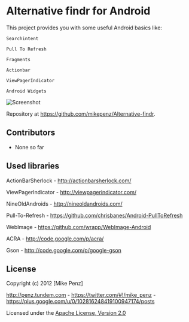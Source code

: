 # Alternative findr for Android

This project provides you with some useful Android basics like:

	Searchintent
	
	Pull To Refresh
	
	Fragments
	
	Actionbar
	
	ViewPagerIndicator
	
	Android Widgets

![Screenshot](https://github.com/mikepenz/Alternative-findr/raw/master/alternativefindr.png)

Repository at <https://github.com/mikepenz/Alternative-findr>.



## Contributors

* None so far



## Used libraries

ActionBarSherlock		-		<http://actionbarsherlock.com/>

ViewPagerIndicator		-		<http://viewpagerindicator.com/>

NineOldAndroids			-		<http://nineoldandroids.com/>


Pull-To-Refresh			-		<https://github.com/chrisbanes/Android-PullToRefresh>

	   
WebImage  			- 			<https://github.com/wrapp/WebImage-Android>

ACRA 				-			<http://code.google.com/p/acra/>

Gson				-			<http://code.google.com/p/google-gson>




## License
Copyright (c) 2012 [Mike Penz] 

<http://penz.tundem.com> - <https://twitter.com/#!/mike_penz> - <https://plus.google.com/u/0/102816248419100947174/posts>
	   

Licensed under the [Apache License, Version 2.0](http://www.apache.org/licenses/LICENSE-2.0.html)


